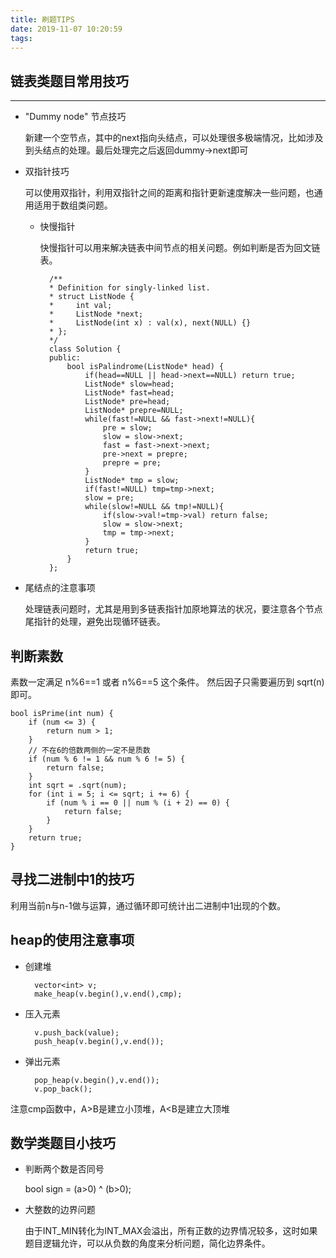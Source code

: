 ```yaml
---
title: 刷题TIPS
date: 2019-11-07 10:20:59
tags:
---
```


## 链表类题目常用技巧

***
- "Dummy node" 节点技巧

    新建一个空节点，其中的next指向头结点，可以处理很多极端情况，比如涉及到头结点的处理。最后处理完之后返回dummy->next即可

- 双指针技巧

    可以使用双指针，利用双指针之间的距离和指针更新速度解决一些问题，也通用适用于数组类问题。

    - 快慢指针

        快慢指针可以用来解决链表中间节点的相关问题。例如判断是否为回文链表。

            /**
            * Definition for singly-linked list.
            * struct ListNode {
            *     int val;
            *     ListNode *next;
            *     ListNode(int x) : val(x), next(NULL) {}
            * };
            */
            class Solution {
            public:
                bool isPalindrome(ListNode* head) {
                    if(head==NULL || head->next==NULL) return true;
                    ListNode* slow=head;
                    ListNode* fast=head;
                    ListNode* pre=head;
                    ListNode* prepre=NULL;
                    while(fast!=NULL && fast->next!=NULL){
                        pre = slow;
                        slow = slow->next;
                        fast = fast->next->next;
                        pre->next = prepre;
                        prepre = pre;
                    }
                    ListNode* tmp = slow;
                    if(fast!=NULL) tmp=tmp->next;
                    slow = pre;
                    while(slow!=NULL && tmp!=NULL){
                        if(slow->val!=tmp->val) return false;
                        slow = slow->next;
                        tmp = tmp->next;
                    }
                    return true;
                }
            };

- 尾结点的注意事项

    处理链表问题时，尤其是用到多链表指针加原地算法的状况，要注意各个节点尾指针的处理，避免出现循环链表。


## 判断素数

素数一定满足 n%6==1 或者 n%6==5 这个条件。
然后因子只需要遍历到 sqrt(n) 即可。

    bool isPrime(int num) {
        if (num <= 3) {
            return num > 1;
        }
        // 不在6的倍数两侧的一定不是质数
        if (num % 6 != 1 && num % 6 != 5) {
            return false;
        }
        int sqrt = .sqrt(num);
        for (int i = 5; i <= sqrt; i += 6) {
            if (num % i == 0 || num % (i + 2) == 0) {
                return false;
            }
        }
        return true;
    }

## 寻找二进制中1的技巧

利用当前n与n-1做与运算，通过循环即可统计出二进制中1出现的个数。

## heap的使用注意事项

- 创建堆

        vector<int> v;
        make_heap(v.begin(),v.end(),cmp);
- 压入元素

        v.push_back(value);
        push_heap(v.begin(),v.end());
- 弹出元素

        pop_heap(v.begin(),v.end());
        v.pop_back();

注意cmp函数中，A>B是建立小顶堆，A<B是建立大顶堆

## 数学类题目小技巧

- 判断两个数是否同号

    bool sign = (a>0) ^ (b>0);

- 大整数的边界问题

    由于INT_MIN转化为INT_MAX会溢出，所有正数的边界情况较多，这时如果题目逻辑允许，可以从负数的角度来分析问题，简化边界条件。


